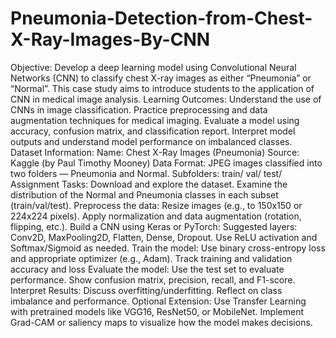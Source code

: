 # Pneumonia-Detection-from-Chest-X-Ray-Images-By-CNN
Objective: 
Develop a deep learning model using Convolutional Neural Networks (CNN) to classify chest X-ray 
images as either “Pneumonia” or “Normal”. This case study aims to introduce students to the 
application of CNN in medical image analysis. 
Learning Outcomes: 
Understand the use of CNNs in image classification. 
Practice preprocessing and data augmentation techniques for medical imaging. 
Evaluate a model using accuracy, confusion matrix, and classification report. 
Interpret model outputs and understand model performance on imbalanced classes. 
Dataset Information: 
Name: Chest X-Ray Images (Pneumonia) 
Source: Kaggle (by Paul Timothy Mooney) 
Data Format: JPEG images classified into two folders — Pneumonia and Normal. 
Subfolders: 
train/ 
val/ 
test/ 
Assignment Tasks: 
Download and explore the dataset. Examine the distribution of the Normal and Pneumonia classes in 
each subset (train/val/test). 
Preprocess the data: 
Resize images (e.g., to 150x150 or 224x224 pixels). 
Apply normalization and data augmentation (rotation, flipping, etc.). 
Build a CNN using Keras or PyTorch: 
Suggested layers: Conv2D, MaxPooling2D, Flatten, Dense, Dropout. 
Use ReLU activation and Softmax/Sigmoid as needed. 
Train the model: 
Use binary cross-entropy loss and appropriate optimizer (e.g., Adam). 
Track training and validation accuracy and loss 
Evaluate the model: 
Use the test set to evaluate performance. 
Show confusion matrix, precision, recall, and F1-score. 
Interpret Results: 
Discuss overfitting/underfitting. 
Reflect on class imbalance and performance. 
Optional Extension: 
Use Transfer Learning with pretrained models like VGG16, ResNet50, or MobileNet. 
Implement Grad-CAM or saliency maps to visualize how the model makes decisions.
